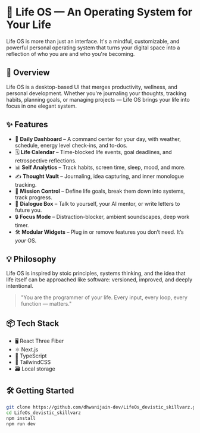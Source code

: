 # 🌱 Life OS — An Operating System for Your Life

Life OS is more than just an interface. It's a mindful, customizable, and powerful personal operating system that turns your digital space into a reflection of who you are and who you're becoming.

## 🚀 Overview

Life OS is a desktop-based UI that merges productivity, wellness, and personal development. Whether you're journaling your thoughts, tracking habits, planning goals, or managing projects — Life OS brings your life into focus in one elegant system.

## ✨ Features

- 🧠 **Daily Dashboard** – A command center for your day, with weather, schedule, energy level check-ins, and to-dos.
- 🗓️ **Life Calendar** – Time-blocked life events, goal deadlines, and retrospective reflections.
- 📊 **Self Analytics** – Track habits, screen time, sleep, mood, and more.
- ✍️ **Thought Vault** – Journaling, idea capturing, and inner monologue tracking.
- 🎯 **Mission Control** – Define life goals, break them down into systems, track progress.
- 💬 **Dialogue Box** – Talk to yourself, your AI mentor, or write letters to future you.
- 🔒 **Focus Mode** – Distraction-blocker, ambient soundscapes, deep work timer.
- 🛠️ **Modular Widgets** – Plug in or remove features you don’t need. It’s *your* OS.

## 💡 Philosophy

Life OS is inspired by stoic principles, systems thinking, and the idea that life itself can be approached like software: versioned, improved, and deeply intentional.

> "You are the programmer of your life. Every input, every loop, every function — matters."

## 📦 Tech Stack

- 🖥️ React Three Fiber  
- ⚛️ Next.js  
- 🧠 TypeScript  
- 🎨 TailwindCSS  
- 🗃️ Local storage 

## 🛠️ Getting Started

```bash
git clone https://github.com/dhwanijain-dev/LifeOs_devistic_skillvarz.git
cd LifeOs_devistic_skillvarz
npm install
npm run dev
